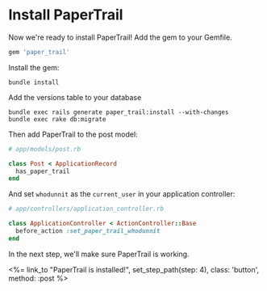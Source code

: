 # Install PaperTrail

Now we're ready to install PaperTrail! Add the gem to your Gemfile.

```ruby
gem 'paper_trail'
```

Install the gem:

```text
bundle install
```

Add the versions table to your database

```text
bundle exec rails generate paper_trail:install --with-changes
bundle exec rake db:migrate
```

Then add PaperTrail to the post model:

```ruby
# app/models/post.rb

class Post < ApplicationRecord
  has_paper_trail
end
```

And set `whodunnit` as the `current_user` in your application controller:

```ruby
# app/controllers/application_controller.rb

class ApplicationController < ActionController::Base
  before_action :set_paper_trail_whodunnit
end
```

In the next step, we'll make sure PaperTrail is working.

<div class="mt-8 text-center">
  <%= link_to "PaperTrail is installed!", set_step_path(step: 4), class: 'button', method: :post %>
</div>

